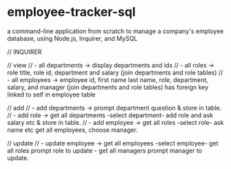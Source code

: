 # employee-tracker-sql

a command-line application from scratch to manage a company's employee database, using Node.js, Inquirer, and MySQL

// INQUIRER

// view
// - all departments -> display departments and ids
// - all roles -> role title, role id, department and salary (join departments and role tables)
// - all employees -> employee id, first name last name, role, department, salary, and manager (join departments and role tables) has foreign key linked to self in employee table

// add
// - add departments -> prompt department question & store in table.
// - add role -> get all departments -select department- add role and ask salary etc & store in table.
// - add employee -> get all roles -select role- ask name etc get all employees, choose manager.

// update
// - update employee -> get all employees -select employee- get all roles prompt role to update - get all managers prompt manager to update.
